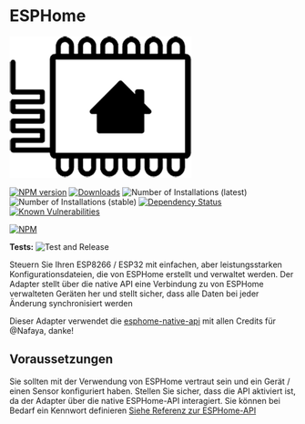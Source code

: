 # ESPHome

![Basic configuration](./img/esphome.png)

[![NPM version](http://img.shields.io/npm/v/iobroker.esphome.svg)](https://www.npmjs.com/package/iobroker.esphome)
[![Downloads](https://img.shields.io/npm/dm/iobroker.esphome.svg)](https://www.npmjs.com/package/iobroker.esphome)
![Number of Installations (latest)](http://iobroker.live/badges/esphome-installed.svg)
![Number of Installations (stable)](http://iobroker.live/badges/esphome-stable.svg)
[![Dependency Status](https://img.shields.io/david/iobroker-community-adapters/iobroker.esphome.svg)](https://david-dm.org/iobroker-community-adapters/iobroker.esphome)
[![Known Vulnerabilities](https://snyk.io/test/github/iobroker-community-adapters/ioBroker.esphome/badge.svg)](https://snyk.io/test/github/iobroker-community-adapters/ioBroker.esphome)

[![NPM](https://nodei.co/npm/iobroker.esphome.png?downloads=true)](https://nodei.co/npm/iobroker.esphome/)

**Tests:** ![Test and Release](https://github.com/iobroker-community-adapters/ioBroker.esphome/workflows/Test%20and%20Release/badge.svg)

Steuern Sie Ihren ESP8266 / ESP32 mit einfachen, aber leistungsstarken Konfigurationsdateien, die von ESPHome erstellt und verwaltet werden.
Der Adapter stellt über die native API eine Verbindung zu von ESPHome verwalteten Geräten her und stellt sicher, dass alle Daten bei jeder Änderung synchronisiert werden

Dieser Adapter verwendet die [esphome-native-api](https://github.com/Nafaya/esphome-native-api#readme) mit allen Credits für @Nafaya, danke!

## Voraussetzungen

Sie sollten mit der Verwendung von ESPHome vertraut sein und ein Gerät / einen Sensor konfiguriert haben.
Stellen Sie sicher, dass die API aktiviert ist, da der Adapter über die native ESPHome-API interagiert. Sie können bei Bedarf ein Kennwort definieren
[Siehe Referenz zur ESPHome-API](https://esphome.io/components/api.html?highlight=api)